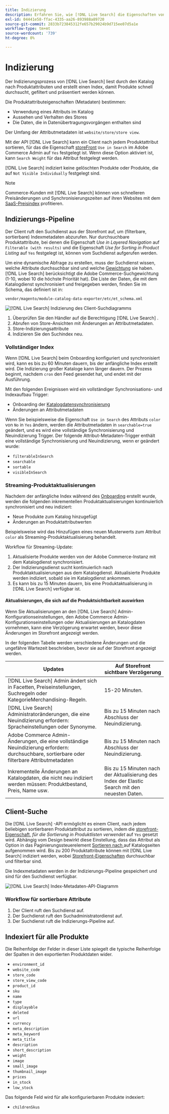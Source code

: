 ```yaml
---
title: Indizierung
description: Erfahren Sie, wie [!DNL Live Search] die Eigenschaften von Produktattributen indiziert.
exl-id: 04441e58-ffac-4335-aa26-893988a89720
source-git-commit: 2833b723845312fe657b29024b9d715ee07d5a1e
workflow-type: tm+mt
source-wordcount: '739'
ht-degree: 0%

---
```


# Indizierung

Der Indizierungsprozess von [!DNL Live Search] liest durch den Katalog nach Produktattributen und erstellt einen Index, damit Produkte schnell durchsucht, gefiltert und präsentiert werden können.

Die Produktattributeigenschaften (Metadaten) bestimmen:

* Verwendung eines Attributs im Katalog
* Aussehen und Verhalten des Stores
* Die Daten, die in Datenübertragungsvorgängen enthalten sind

Der Umfang der Attributmetadaten ist `website/store/store view`.

Mit der API [!DNL Live Search] kann ein Client nach jedem Produktattribut sortieren, für das die Eigenschaft [storeFront](https://experienceleague.adobe.com/en/docs/commerce-admin/catalog/product-attributes/product-attributes) `Use in Search` im Adobe Commerce Admin auf `Yes` festgelegt ist. Wenn diese Option aktiviert ist, kann `Search Weight` für das Attribut festgelegt werden.

[!DNL Live Search] indiziert keine gelöschten Produkte oder Produkte, die auf `Not Visible Individually` festgelegt sind.

>[!NOTE]
>
> Commerce-Kunden mit [!DNL Live Search] können von schnelleren Preisänderungen und Synchronisierungszeiten auf ihren Websites mit dem [SaaS-Preisindex](../price-index/price-indexing.md) profitieren.

## Indizierungs-Pipeline

Der Client ruft den Suchdienst aus der Storefront auf, um (filterbare, sortierbare) Indexmetadaten abzurufen. Nur durchsuchbare Produktattribute, bei denen die Eigenschaft *Use in Layered Navigation* auf `Filterable (with results)` und die Eigenschaft *Use for Sorting in Product Listing* auf `Yes` festgelegt ist, können vom Suchdienst aufgerufen werden.

Um eine dynamische Abfrage zu erstellen, muss der Suchdienst wissen, welche Attribute durchsuchbar sind und welche [Gewichtung](https://experienceleague.adobe.com/en/docs/commerce-admin/catalog/catalog/search/search-results) sie haben. [!DNL Live Search] berücksichtigt die Adobe Commerce-Suchgewichtung (1-10, wobei 10 die höchste Priorität hat). Die Liste der Daten, die mit dem Katalogdienst synchronisiert und freigegeben werden, finden Sie im Schema, das definiert ist in:

`vendor/magento/module-catalog-data-exporter/etc/et_schema.xml`

![[!DNL Live Search] Indizierung des Client-Suchdiagramms](assets/indexing-pipeline.svg)

1. Überprüfen Sie den Händler auf die Berechtigung [!DNL Live Search] .
1. Abrufen von Store-Ansichten mit Änderungen an Attributmetadaten.
1. Store-Indizierungsattribute
1. Indizieren Sie den Suchindex neu.

### Vollständiger Index

Wenn [!DNL Live Search] beim Onboarding konfiguriert und synchronisiert wird, kann es bis zu 60 Minuten dauern, bis der anfängliche Index erstellt wird. Die Indizierung großer Kataloge kann länger dauern. Der Prozess beginnt, nachdem `cron` den Feed gesendet hat, und endet mit der Ausführung.

Mit den folgenden Ereignissen wird ein vollständiger Synchronisations- und Indexaufbau Trigger:

* Onboarding der [Katalogdatensynchronisierung](install.md#synchronize-catalog-data)
* Änderungen an Attributmetadaten

Wenn Sie beispielsweise die Eigenschaft `Use in Search` des Attributs `color` von `No` in `Yes` ändern, werden die Attributmetadaten in `searchable=true` geändert, und es wird eine vollständige Synchronisierung und Neuindizierung Trigger. Der folgende Attribut-Metadaten-Trigger enthält eine vollständige Synchronisierung und Neuindizierung, wenn er geändert wurde:

* `filterableInSearch`
* `searchable`
* `sortable`
* `visibleInSearch`

### Streaming-Produktaktualisierungen

Nachdem der anfängliche Index während des [Onboarding](install.md#synchronize-catalog-data) erstellt wurde, werden die folgenden inkrementellen Produktaktualisierungen kontinuierlich synchronisiert und neu indiziert:

* Neue Produkte zum Katalog hinzugefügt
* Änderungen an Produktattributwerten

Beispielsweise wird das Hinzufügen eines neuen Musterwerts zum Attribut `color` als Streaming-Produktaktualisierung behandelt.

Workflow für Streaming-Update:

1. Aktualisierte Produkte werden von der Adobe Commerce-Instanz mit dem Katalogdienst synchronisiert.
1. Der Indizierungsdienst sucht kontinuierlich nach Produktaktualisierungen aus dem Katalogdienst. Aktualisierte Produkte werden indiziert, sobald sie im Katalogdienst ankommen.
1. Es kann bis zu 15 Minuten dauern, bis eine Produktaktualisierung in [!DNL Live Search] verfügbar ist.

#### Aktualisierungen, die sich auf die Produktsichtbarkeit auswirken

Wenn Sie Aktualisierungen an den [!DNL Live Search] Admin-Konfigurationseinstellungen, den Adobe Commerce Admin-Konfigurationseinstellungen oder Aktualisierungen an Katalogdaten vornehmen, kann eine Verzögerung erwartet werden, bevor diese Änderungen im Storefront angezeigt werden.

In der folgenden Tabelle werden verschiedene Änderungen und die ungefähre Wartezeit beschrieben, bevor sie auf der Storefront angezeigt werden.

| Updates | Auf Storefront sichtbare Verzögerung |
|---|---|
| [!DNL Live Search] Admin ändert sich in Facetten, Preiseinstellungen, Suchregeln oder KategorieMerchandising-Regeln. | 15-20 Minuten. |
| [!DNL Live Search] Administratoränderungen, die eine Neuindizierung erfordern: Spracheinstellungen oder Synonyme. | Bis zu 15 Minuten nach Abschluss der Neuindizierung. |
| Adobe Commerce Admin-Änderungen, die eine vollständige Neuindizierung erfordern: durchsuchbare, sortierbare oder filterbare Attributmetadaten | Bis zu 15 Minuten nach Abschluss der Neuindizierung. |
| Inkrementelle Änderungen an Katalogdaten, die nicht neu indiziert werden müssen: Produktbestand, Preis, Name usw. | Bis zu 15 Minuten nach der Aktualisierung des Index der Elastic Search mit den neuesten Daten. |

## Client-Suche

Die [!DNL Live Search] -API ermöglicht es einem Client, nach jedem beliebigen sortierbaren Produktattribut zu sortieren, indem die [storefront-Eigenschaft](https://experienceleague.adobe.com/en/docs/commerce-admin/catalog/product-attributes/product-attributes), *für die Sortierung in Produktlisten verwendet* auf `Yes` gesetzt wird. Abhängig vom Design bewirkt diese Einstellung, dass das Attribut als Option in das Paginierungssteuerelement [Sortieren nach ](https://experienceleague.adobe.com/en/docs/commerce-admin/catalog/catalog/navigation/navigation) auf Katalogseiten aufgenommen wird. Bis zu 200 Produktattribute können mit [!DNL Live Search] indiziert werden, wobei [Storefront-Eigenschaften](https://experienceleague.adobe.com/en/docs/commerce-admin/catalog/product-attributes/product-attributes) durchsuchbar und filterbar sind.

Die Indexmetadaten werden in der Indizierungs-Pipeline gespeichert und sind für den Suchdienst verfügbar.

![[!DNL Live Search] Index-Metadaten-API-Diagramm](assets/index-metadata-api.svg)

### Workflow für sortierbare Attribute

1. Der Client ruft den Suchdienst auf.
1. Der Suchdienst ruft den Suchadministratordienst auf.
1. Der Suchdienst ruft die Indizierungs-Pipeline auf.

## Indexiert für alle Produkte

Die Reihenfolge der Felder in dieser Liste spiegelt die typische Reihenfolge der Spalten in den exportierten Produktdaten wider.

* `environment_id`
* `website_code`
* `store_code`
* `store_view_code`
* `product_id`
* `sku`
* `name`
* `type`
* `displayable`
* `deleted`
* `url`
* `currency`
* `meta_description`
* `meta_keyword`
* `meta_title`
* `description`
* `short_description`
* `weight`
* `image`
* `small_image`
* `thumbnail_image`
* `prices`
* `in_stock`
* `low_stock`

Das folgende Feld wird für alle konfigurierbaren Produkte indexiert:

* `childrenSkus`
